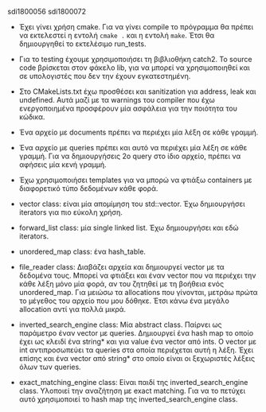 sdi1800056 sdi1800072

* Έχει γίνει χρήση cmake. Για να γίνει compile το πρόγραμμα θα πρέπει να εκτελεστεί η
  εντολή `cmake .` και η εντολή `make`. Έτσι θα δημιουργηθεί το εκτελέσιμο run_tests.

* Για το testing έχουμε χρησιμοποιήσει τη βιβλιοθήκη catch2. To source code βρίσκεται στον φάκελο
  lib, για να μπορεί να χρησιμοποιηθεί και σε υπολογιστές που δεν την έχουν εγκατεστημένη.

* Στο CMakeLists.txt έχω προσθέσει και sanitization για address, leak και undefined. Αυτά μαζί με τα
  warnings του compiler που έχω ενεργοποιημένα προσφέρουν μία ασφάλεια για την ποιότητα του κώδικα.

* Ένα αρχείο με documents πρέπει να περιέχει μία λέξη σε κάθε γραμμή.

* Ένα αρχείο με queries πρέπει και αυτό να περιέχει μία λέξη σε κάθε γραμμή. Για να δημιουργήσεις 2o
  query στο ίδιο αρχείο, πρέπει να αφήσεις μία κενή γραμμή.

* Έχω χρησιμοποιήσει templates για να μπορώ να φτιάξω containers με διαφορετικό τύπο δεδομένων κάθε
  φορά.

* vector class: είναι μία απομίμηση του std::vector. Έχω δημιουργήσει iterators για πιο εύκολη
  χρήση.

* forward_list class: μία single linked list. Έχω δημιουργήσει και εδώ iterators.

* unordered_map class: ένα hash_table.

* file_reader class:
  Διαβάζει αρχεία και δημιουργεί vector με τα δεδομένα τους. Μπορεί να φτιάξει και έναν vector που
  να περιέχει την κάθε λέξη μόνο μία φορά, αν του ζητηθεί με τη βοήθεια ενός unordered_map. Για
  μειώσω τα allocations που γίνονται, μετράω πρώτα το μέγεθος του αρχείο που μου δόθηκε. Έτσι κάνω
  ένα μεγάλο allocation αντί για πολλά μικρά.

* inverted_search_engine class:
  Μία abstract class. Παίρνει ως παράμετρο έναν vector με queries. Δημιουργεί ένα hash map το οποίο
  έχει ως κλειδί ένα string* και για value ένα vector από ints. Ο vector με int αντιπροσωπεύει τα
  queries στα οποία περιέχεται αυτή η λέξη. Έχει επίσης και ένα vector από string* στο οποίο είναι
  οι ξεχωριστές λέξεις όλων των queries.

* exact_matching_engine class:
  Είναι παιδί της inverted_search_engine class. Υλοποιεί την αναζήτηση με exact matching. Για να το
  πετύχει αυτό χρησιμοποιεί το hash map της inverted_search_engine class.
